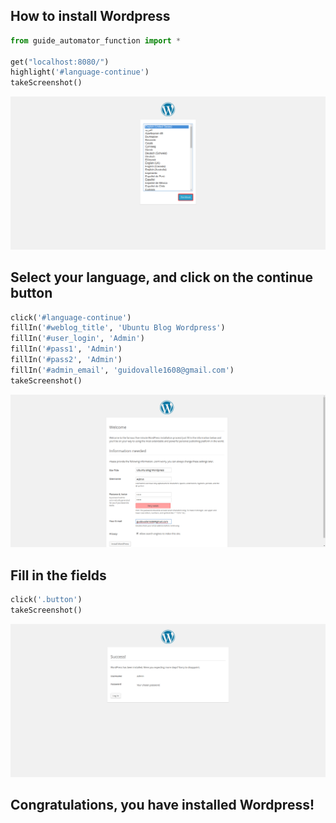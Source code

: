 
## How to install Wordpress


```python
from guide_automator_function import *

get("localhost:8080/")
highlight('#language-continue')
takeScreenshot()

```


![png](Wordpress_files/Wordpress_1_0.png)


## Select your language, and click on the continue button


```python
click('#language-continue')
fillIn('#weblog_title', 'Ubuntu Blog Wordpress')
fillIn('#user_login', 'Admin')
fillIn('#pass1', 'Admin')
fillIn('#pass2', 'Admin')
fillIn('#admin_email', 'guidovalle1608@gmail.com')
takeScreenshot()
```


![png](Wordpress_files/Wordpress_3_0.png)


## Fill in the fields


```python
click('.button')
takeScreenshot()
```


![png](Wordpress_files/Wordpress_5_0.png)


## Congratulations, you have installed Wordpress!


```python

```

